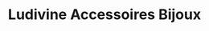 ---
title: "Ludivine Accessoires Bijoux"
url: /saint-germain-en-laye/ludivine-accessoires-bijoux/
shop: bijoux
---
